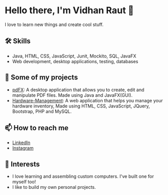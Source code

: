 # Hello there, I'm Vidhan Raut 👋

I love to learn new things and create cool stuff.

## 🛠️ Skills

- Java, HTML, CSS, JavaScript, Junit, Mockito, SQL, JavaFX
- Web development, desktop applications, testing, databases

## 🚀 Some of my projects

- [pdFX](https://github.com/Vidhan31/pdfx): A desktop application that allows you to create, edit and manipulate PDF files. Made using Java and JavaFX(GUI).
- [Hardware-Management](https://github.com/Vidhan31/Hardware-Management): A web application that helps you manage your hardware inventory, Made using HTML, CSS, JavaScript, JQuery, Bootstrap, PHP and MySQL.

## 📫 How to reach me

- [LinkedIn](https://www.linkedin.com/in/vidhan-raut/)
- [Instagram](https://instagram.com/filtered.vidd)

## 🎵 Interests

- I love learning and assembling custom computers. I've built one for myself too!
- I like to build my own personal projects.
